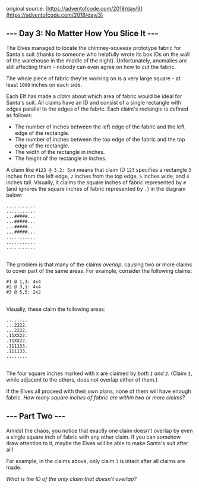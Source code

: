 original source: [https://adventofcode.com/2018/day/3](https://adventofcode.com/2018/day/3)
## --- Day 3: No Matter How You Slice It ---
The Elves managed to locate the chimney-squeeze prototype fabric for Santa's suit (thanks to someone who helpfully wrote its box IDs on the wall of the warehouse in the middle of the night).  Unfortunately, anomalies are still affecting them - nobody can even agree on how to <em>cut</em> the fabric.

The whole piece of fabric they're working on is a very large square - at least <code>1000</code> inches on each side.

Each Elf has made a <em>claim</em> about which area of fabric would be ideal for Santa's suit.  All claims have an ID and consist of a single rectangle with edges parallel to the edges of the fabric.  Each claim's rectangle is defined as follows:


 - The number of inches between the left edge of the fabric and the left edge of the rectangle.
 - The number of inches between the top edge of the fabric and the top edge of the rectangle.
 - The width of the rectangle in inches.
 - The height of the rectangle in inches.

A claim like <code>#123 @ 3,2: 5x4</code> means that claim ID <code>123</code> specifies a rectangle <code>3</code> inches from the left edge, <code>2</code> inches from the top edge, <code>5</code> inches wide, and <code>4</code> inches tall. Visually, it claims the square inches of fabric represented by <code>#</code> (and ignores the square inches of fabric represented by <code>.</code>) in the diagram below:

<pre>
<code>...........
...........
...#####...
...#####...
...#####...
...#####...
...........
...........
...........
</code>
</pre>

The problem is that many of the claims <em>overlap</em>, causing two or more claims to cover part of the same areas.  For example, consider the following claims:

<pre>
<code>#1 @ 1,3: 4x4
#2 @ 3,1: 4x4
#3 @ 5,5: 2x2
</code>
</pre>

Visually, these claim the following areas:

<pre>
<code>........
...2222.
...2222.
.11XX22.
.11XX22.
.111133.
.111133.
........
</code>
</pre>

The four square inches marked with <code>X</code> are claimed by <em>both <code>1</code> and <code>2</code></em>. (Claim <code>3</code>, while adjacent to the others, does not overlap either of them.)

If the Elves all proceed with their own plans, none of them will have enough fabric. <em>How many square inches of fabric are within two or more claims?</em>


## --- Part Two ---
Amidst the chaos, you notice that exactly one claim doesn't overlap by even a single square inch of fabric with any other claim. If you can somehow draw attention to it, maybe the Elves will be able to make Santa's suit after all!

For example, in the claims above, only claim <code>3</code> is intact after all claims are made.

<em>What is the ID of the only claim that doesn't overlap?</em>


